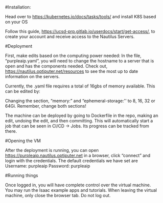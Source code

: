 
#Installation:

Head over to https://kubernetes.io/docs/tasks/tools/ and install K8S based on your OS

Follow this guide, https://ucsd-prp.gitlab.io/userdocs/start/get-access/, to create your account and receive access to the Nautilus Servers. 

#Deployment

First, make edits based on the computing power needed:
In the file, “purpleaip.yaml”, you will need to change the hostname to a server that is open and has the components needed. Check out, https://nautilus.optiputer.net/resources to see the most up to date information on the servers. 

Currently, the .yaml file requires a total of 16gbs of memory available. This can be edited by: 

Changing the section, “memory:” and “ephemeral-storage:'' to 8, 16, 32 or 64Gi. Remember, change both sections! 


The machine can be deployed by going to Dockerfile in the repo, making an edit, undoing the edit, and then committing.  This will automatically start a job that can be seen in CI/CD -> Jobs.  Its progress can be tracked from there.

#Opening the VM

After the deployment is running, you can open https://purpleaip.nautilus.optiputer.net in a browser, click “connect” and login with the credentials.  The default credentials we have set are
Username: purpleaip
Password: purpleaip 

#Running things

Once logged in, you will have complete control over the virtual machine.  You may run the Isaac example apps and tutorials.  When leaving the virtual machine, only close the browser tab.  Do not log out.
